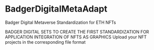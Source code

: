 # BadgerDigitalMetaAdapt
Badger Digital Metaverse Standardization for ETH NFTs

  BADGER DIGITAL SETS TO CREATE THE FIRST STANDARDIZATION FOR APPLICATION INTEGRATION OF NFTS AS GRAPHICS
  Upload your NFT projects in the corresponding file format
  
